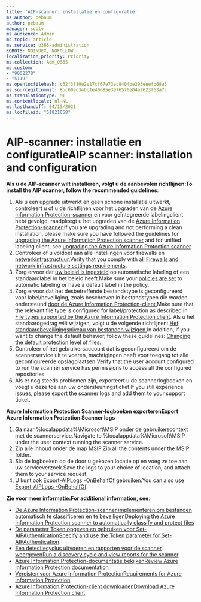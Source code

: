 ```yaml
---
title: 'AIP-scanner: installatie en configuratie'
ms.author: pebaum
author: pebaum
manager: scotv
ms.audience: Admin
ms.topic: article
ms.service: o365-administration
ROBOTS: NOINDEX, NOFOLLOW
localization_priority: Priority
ms.collection: Adm_O365
ms.custom:
- "9002278"
- "5119"
ms.openlocfilehash: c32f3f10e2e17cf67e73ec8404be293eeefb68a3
ms.sourcegitcommit: 8bc60ec34bc1e40685e3976576e04a2623f63a7c
ms.translationtype: MT
ms.contentlocale: nl-NL
ms.lasthandoff: 04/15/2021
ms.locfileid: "51821658"
---
```

# <a name="aip-scanner-installation-and-configuration"></a><span data-ttu-id="1ccf2-102">AIP-scanner: installatie en configuratie</span><span class="sxs-lookup"><span data-stu-id="1ccf2-102">AIP scanner: installation and configuration</span></span>

<span data-ttu-id="1ccf2-103">**Als u de AIP-scanner wilt installeren, volgt u de aanbevolen richtlijnen:**</span><span class="sxs-lookup"><span data-stu-id="1ccf2-103">**To install the AIP scanner, follow the recommended guidelines**:</span></span>

1. <span data-ttu-id="1ccf2-104">Als u een upgrade uitwerkt en geen schone installatie uitwerkt, controleert u of u de richtlijnen voor het upgraden van de [Azure Information Protection-scanner](https://docs.microsoft.com/azure/information-protection/rms-client/client-admin-guide#upgrading-the-azure-information-protection-scanner) en voor geïntegreerde labelingclient hebt gevolgd, raadpleegt u het upgraden van de [Azure Information Protection-scanner.](https://docs.microsoft.com/azure/information-protection/rms-client/clientv2-admin-guide#upgrading-the-azure-information-protection-scanner)</span><span class="sxs-lookup"><span data-stu-id="1ccf2-104">If you are upgrading and not performing a clean installation, please make sure you have followed the guidelines for [upgrading the Azure Information Protection scanner](https://docs.microsoft.com/azure/information-protection/rms-client/client-admin-guide#upgrading-the-azure-information-protection-scanner) and for unified labeling client, see [upgrading the Azure Information Protection scanner](https://docs.microsoft.com/azure/information-protection/rms-client/clientv2-admin-guide#upgrading-the-azure-information-protection-scanner).</span></span>
2. <span data-ttu-id="1ccf2-105">Controleer of u voldoet aan alle instellingen voor firewalls en [netwerkinfrastructuur.](https://docs.microsoft.com/azure/information-protection/requirements#firewalls-and-network-infrastructure)</span><span class="sxs-lookup"><span data-stu-id="1ccf2-105">Verify that you comply with all [Firewalls and network infrastructure settings requirements](https://docs.microsoft.com/azure/information-protection/requirements#firewalls-and-network-infrastructure).</span></span>
3. <span data-ttu-id="1ccf2-106">Zorg ervoor dat [uw beleid is ingesteld](https://docs.microsoft.com/azure/information-protection/configure-policy) op automatische labeling of een standaardlabel in het beleid heeft.</span><span class="sxs-lookup"><span data-stu-id="1ccf2-106">Make sure your [policies are set](https://docs.microsoft.com/azure/information-protection/configure-policy) to automatic labeling or have a default label in the policy.</span></span>
4. <span data-ttu-id="1ccf2-107">Zorg ervoor dat het desbetreffende bestandstype is geconfigureerd voor label/beveiliging, zoals beschreven in bestandstypen die worden ondersteund [door de Azure Information Protection-client.](https://docs.microsoft.com/azure/information-protection/rms-client/client-admin-guide-file-types#supported-file-types-for-classification-and-protection)</span><span class="sxs-lookup"><span data-stu-id="1ccf2-107">Make sure that the relevant file type is configured for label/protection as described in [File types supported by the Azure Information Protection client](https://docs.microsoft.com/azure/information-protection/rms-client/client-admin-guide-file-types#supported-file-types-for-classification-and-protection).</span></span> <span data-ttu-id="1ccf2-108">Als u het standaardgedrag wilt wijzigen, volgt u de volgende richtlijnen: [Het standaardbeveiligingsniveau van bestanden wijzigen.](https://docs.microsoft.com/azure/information-protection/rms-client/client-admin-guide-file-types#changing-the-default-protection-level-of-files)</span><span class="sxs-lookup"><span data-stu-id="1ccf2-108">In addition, if you want to change the default behavior, follow these guidelines: [Changing the default protection level of files](https://docs.microsoft.com/azure/information-protection/rms-client/client-admin-guide-file-types#changing-the-default-protection-level-of-files).</span></span>
5. <span data-ttu-id="1ccf2-109">Controleer of het gebruikersaccount dat is geconfigureerd om de scannerservice uit te voeren, machtigingen heeft voor toegang tot alle geconfigureerde opslagplaatsen.</span><span class="sxs-lookup"><span data-stu-id="1ccf2-109">Verify that the user account configured to run the scanner service has permissions to access all the configured repositories.</span></span>
6. <span data-ttu-id="1ccf2-110">Als er nog steeds problemen zijn, exporteert u de scannerlogboeken en voegt u deze toe aan uw ondersteuningsticket.</span><span class="sxs-lookup"><span data-stu-id="1ccf2-110">If you still experience issues, please export the scanner logs and add them to your support ticket.</span></span>

<span data-ttu-id="1ccf2-111">**Azure Information Protection Scanner-logboeken exporteren**</span><span class="sxs-lookup"><span data-stu-id="1ccf2-111">**Export Azure Information Protection Scanner logs**</span></span>

1. <span data-ttu-id="1ccf2-112">Ga naar %localappdata%\Microsoft\MSIP onder de gebruikerscontext met de scannerservice.</span><span class="sxs-lookup"><span data-stu-id="1ccf2-112">Navigate to %localappdata%\Microsoft\MSIP under the user context running the scanner service.</span></span>
2. <span data-ttu-id="1ccf2-113">Zip alle inhoud onder de map MSIP.</span><span class="sxs-lookup"><span data-stu-id="1ccf2-113">Zip all the contents under the MSIP folder.</span></span>
3. <span data-ttu-id="1ccf2-114">Sla de logboeken op de door u gekozen locatie op en voeg ze toe aan uw serviceverzoek.</span><span class="sxs-lookup"><span data-stu-id="1ccf2-114">Save the logs to your choice of location, and attach them to your service request.</span></span>
4. <span data-ttu-id="1ccf2-115">U kunt ook [Export-AIPLogs -OnBehalfOf gebruiken.](https://docs.microsoft.com/powershell/module/azureinformationprotection/export-aiplogs?view=azureipps)</span><span class="sxs-lookup"><span data-stu-id="1ccf2-115">You can also use [Export-AIPLogs -OnBehalfOf](https://docs.microsoft.com/powershell/module/azureinformationprotection/export-aiplogs?view=azureipps).</span></span>

<span data-ttu-id="1ccf2-116">**Zie voor meer informatie:**</span><span class="sxs-lookup"><span data-stu-id="1ccf2-116">**For additional information, see**:</span></span>
- [<span data-ttu-id="1ccf2-117">De Azure Information Protection-scanner implementeren om bestanden automatisch te classificeren en te beveiligen</span><span class="sxs-lookup"><span data-stu-id="1ccf2-117">Deploying the Azure Information Protection scanner to automatically classify and protect files</span></span>](https://docs.microsoft.com/azure/information-protection/deploy-aip-scanner)
- [<span data-ttu-id="1ccf2-118">De parameter Token opgeven en gebruiken voor Set-AIPAuthentication</span><span class="sxs-lookup"><span data-stu-id="1ccf2-118">Specify and use the Token parameter for Set-AIPAuthentication</span></span>](https://docs.microsoft.com/azure/information-protection/rms-client/client-admin-guide-powershell#specify-and-use-the-token-parameter-for-set-aipauthentication)
- [<span data-ttu-id="1ccf2-119">Een detectiecyclus uitvoeren en rapporten voor de scanner weergeven</span><span class="sxs-lookup"><span data-stu-id="1ccf2-119">Run a discovery cycle and view reports for the scanner</span></span>](https://docs.microsoft.com/azure/information-protection/deploy-aip-scanner#run-a-discovery-cycle-and-view-reports-for-the-scanner)
- [<span data-ttu-id="1ccf2-120">Azure Information Protection-documentatie bekijken</span><span class="sxs-lookup"><span data-stu-id="1ccf2-120">Review Azure Information Protection documentation</span></span>](https://docs.microsoft.com/azure/information-protection/what-is-information-protection)
- [<span data-ttu-id="1ccf2-121">Vereisten voor Azure Information Protection</span><span class="sxs-lookup"><span data-stu-id="1ccf2-121">Requirements for Azure Information Protection</span></span>](https://docs.microsoft.com/azure/information-protection/get-started/requirements)
- [<span data-ttu-id="1ccf2-122">Azure Information Protection-client downloaden</span><span class="sxs-lookup"><span data-stu-id="1ccf2-122">Download Azure Information Protection client</span></span>](https://www.microsoft.com/download/details.aspx?id=53018)
